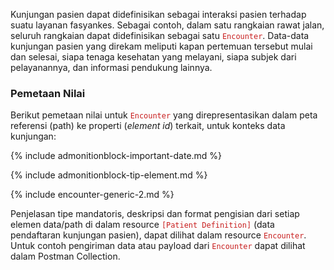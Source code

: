 Kunjungan pasien dapat didefinisikan sebagai interaksi pasien terhadap suatu layanan fasyankes. Sebagai contoh, dalam satu rangkaian rawat jalan, seluruh rangkaian dapat didefinisikan sebagai satu <span style="color:#c81e1e">`Encounter`</span>. Data-data kunjungan pasien yang direkam meliputi kapan pertemuan tersebut mulai dan selesai, siapa tenaga kesehatan yang melayani, siapa subjek dari pelayanannya, dan informasi pendukung lainnya.

### Pemetaan Nilai
Berikut pemetaan nilai untuk <span style="color:#c81e1e">`Encounter`</span> yang direpresentasikan dalam peta referensi (path) ke properti (*element id*) terkait, untuk konteks data kunjungan:

{% include admonitionblock-important-date.md %}

{% include admonitionblock-tip-element.md %}

{% include encounter-generic-2.md %}


Penjelasan tipe mandatoris, deskripsi dan format pengisian dari setiap elemen data/path di dalam resource <span style="color:#c81e1e">`[Patient Definition]`</span> (data pendaftaran kunjungan pasien), dapat dilihat dalam resource <span style="color:#c81e1e">`Encounter`</span>. Untuk contoh pengiriman data atau payload dari <span style="color:#c81e1e">`Encounter`</span> dapat dilihat dalam Postman Collection.
